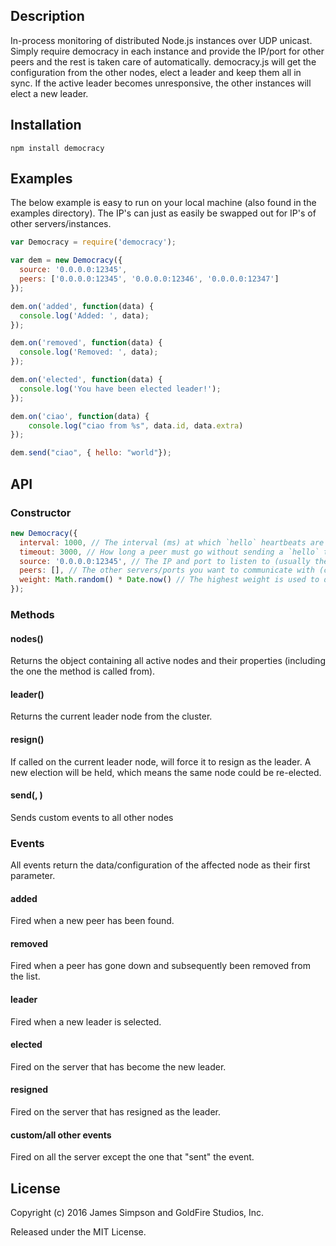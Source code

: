 ## Description
In-process monitoring of distributed Node.js instances over UDP unicast. Simply require democracy in each instance and provide the IP/port for other peers and the rest is taken care of automatically. democracy.js will get the configuration from the other nodes, elect a leader and keep them all in sync. If the active leader becomes unresponsive, the other instances will elect a new leader.

## Installation
```
npm install democracy
```

## Examples
The below example is easy to run on your local machine (also found in the examples directory). The IP's can just as easily be swapped out for IP's of other servers/instances.

```javascript
var Democracy = require('democracy');

var dem = new Democracy({
  source: '0.0.0.0:12345',
  peers: ['0.0.0.0:12345', '0.0.0.0:12346', '0.0.0.0:12347']
});

dem.on('added', function(data) {
  console.log('Added: ', data);
});

dem.on('removed', function(data) {
  console.log('Removed: ', data);
});

dem.on('elected', function(data) {
  console.log('You have been elected leader!');
});

dem.on('ciao', function(data) {
    console.log("ciao from %s", data.id, data.extra)
});

dem.send("ciao", { hello: "world"});

```

## API
### Constructor
```javascript
new Democracy({
  interval: 1000, // The interval (ms) at which `hello` heartbeats are sent to the other peers.
  timeout: 3000, // How long a peer must go without sending a `hello` to be considered down.
  source: '0.0.0.0:12345', // The IP and port to listen to (usually the local IP).
  peers: [], // The other servers/ports you want to communicate with (can be on the same or different server).
  weight: Math.random() * Date.now() // The highest weight is used to determine the new leader. Must be unique for each node.
});
```

### Methods
#### nodes()
Returns the object containing all active nodes and their properties (including the one the method is called from).
#### leader()
Returns the current leader node from the cluster.
#### resign()
If called on the current leader node, will force it to resign as the leader. A new election will be held, which means the same node could be re-elected.
#### send(<customEvent>, <extra data>)
Sends custom events to all other nodes

### Events
All events return the data/configuration of the affected node as their first parameter.

#### added
Fired when a new peer has been found.
#### removed
Fired when a peer has gone down and subsequently been removed from the list.
#### leader
Fired when a new leader is selected.
#### elected
Fired on the server that has become the new leader.
#### resigned
Fired on the server that has resigned as the leader.
#### custom/all other events
Fired on all the server except the one that "sent" the event.

## License
Copyright (c) 2016 James Simpson and GoldFire Studios, Inc.

Released under the MIT License.
